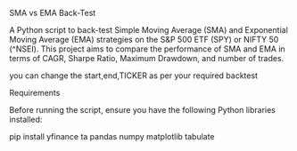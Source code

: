 SMA vs EMA Back-Test

A Python script to back-test Simple Moving Average (SMA) and Exponential Moving Average (EMA) strategies on the S&P 500 ETF (SPY) or NIFTY 50 (^NSEI). This project aims to compare the performance of SMA and EMA in terms of CAGR, Sharpe Ratio, Maximum Drawdown, and number of trades.

you can change the start,end,TICKER as per your required backtest

Requirements

Before running the script, ensure you have the following Python libraries installed:

pip install yfinance ta pandas numpy matplotlib tabulate